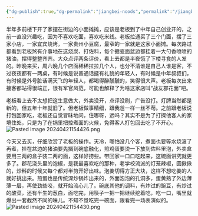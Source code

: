 ```yaml
---
{"dg-publish":true,"dg-permalink":"jiangbei-noods","permalink":"/jiangbei-noods/"}
---
```



半年多前楼下开了家摆在街边的小面摊摊，应该是老板到了中年自己创业开的，之前一直没兴趣吃，因为不喜欢吃面，喜欢吃米线。老板拉通买了三个门面，摆了三家小店，一家宜宾烧烤，一家贵州小豆腐，最窄的一家就是这家小面摊。每次路过都看到老板煞有介事地在这烧炭、打佐料，每个搪瓷面盆边都挂着一大勺香喷喷的猪油，摆得整整齐齐。大众点评两条评价，看上去都是半夜饿了下楼寻食的人发的。昨晚来买，周六晚几个店面稀稀拉拉几个人，也分不清谁是自己人谁是客，不过夜夜都有一两桌，有时候是说普通话挺有礼貌的年轻人，有时候是中年叔叔们，有时候是外号脏话满天飞的年轻人，都喝得醉醺醺的，笑得很大声。老板每次出来接客都站得很端正，很有军官风范，可能也解释了为啥这家店叫“战友郡花面”吧。

老板看上去不太想把这生意做大，外卖没开，点评没刷，广告没打。灯牌当然都是新的，但五年十年就旧了。但老板做事精细，跟我爸一样一丝不苟。之前跟老板说打包回家吃，老板还自觉冒昧地问，住哪呀，远吗？其实不是为了打探他客人的家境住处，只是为了在锅里把控煮面的火候，免得客人打包回去吃了不开心。
![Pasted image 20240421154426.png](/img/user/Pasted%20image%2020240421154426.png)

今天又去买，仔细欣赏了老板的操作。天冷，哪怕没几个客，煮面也要等水烧滚了再煮，挂在盆边的猪油要先搁到碗底融化，煎鸡蛋要烫一下放到佐料里泡，外卖盒要用三两的盒子装二两的面，这样好捞些。带回家一口口吃起来，这碗面讲究就更多了。郡花浇头里的泡椒，是我最喜欢吃的那种，老学校流派的灯笼辣椒，圆揪揪的，炒料的时候又每个都对半剪开好出味。泡姜切得方正大块，这样不想吃姜的人就好挑出来。煎蛋也是传统深炒锅炸出来的，外面泡泡的孔洞多，蛋黄熟了外边薄薄一层，再使劲些咬，就开始流心儿了。碗底其他的调料，有炸过的豌豆，有炒过的酸菜，还有半生的葱白，面吃完，用筷子一把一把继续挖着吃，吃一口，嘴里就爆出一套截然不同的味儿。不知不觉吃完一碗面，跟看完一场表演似的。
![Pasted image 20240421154430.png](/img/user/Pasted%20image%2020240421154430.png)